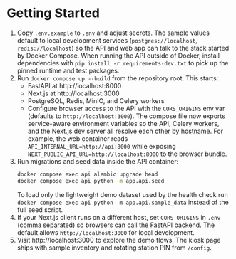 # Getting Started

1. Copy `.env.example` to `.env` and adjust secrets. The sample values default to
   local development services (`postgres://localhost`, `redis://localhost`) so the
   API and web app can talk to the stack started by Docker Compose. When running
   the API outside of Docker, install dependencies with `pip install -r
   requirements-dev.txt` to pick up the pinned runtime and test packages.
2. Run `docker compose up --build` from the repository root. This starts:
   - FastAPI at http://localhost:8000
   - Next.js at http://localhost:3000
   - PostgreSQL, Redis, MinIO, and Celery workers
   - Configure browser access to the API with the `CORS_ORIGINS` env var (defaults to `http://localhost:3000`).
   The compose file now exports service-aware environment variables so the API,
   Celery workers, and the Next.js dev server all resolve each other by hostname.
   For example, the web container reads `API_INTERNAL_URL=http://api:8000` while
   exposing `NEXT_PUBLIC_API_URL=http://localhost:8000` to the browser bundle.
3. Run migrations and seed data inside the API container:
   ```bash
   docker compose exec api alembic upgrade head
   docker compose exec api python -m app.api.seed
   ```
   To load only the lightweight demo dataset used by the health check run
   `docker compose exec api python -m app.api.sample_data` instead of the full
   seed script.
4. If your Next.js client runs on a different host, set `CORS_ORIGINS` in `.env` (comma separated) so browsers can call the FastAPI backend. The default allows `http://localhost:3000` for local development.
5. Visit http://localhost:3000 to explore the demo flows. The kiosk page ships with sample inventory and rotating station PIN from `/config`.
